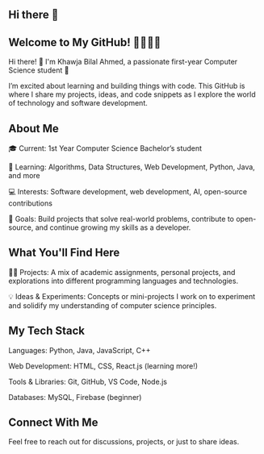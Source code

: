 ## Hi there 👋


## Welcome to My GitHub! 👨‍💻👩‍💻
Hi there! 👋 I'm Khawja Bilal Ahmed, a passionate first-year Computer Science student 🚀

I’m excited about learning and building things with code. This GitHub is where I share my projects, ideas, and code snippets as I explore the world of technology and software development.

## About Me
🎓 Current: 1st Year Computer Science Bachelor’s student

🌱 Learning: Algorithms, Data Structures, Web Development, Python, Java, and more

💻 Interests: Software development, web development, AI, open-source contributions

🔭 Goals: Build projects that solve real-world problems, contribute to open-source, and continue growing my skills as a developer.

## What You'll Find Here
🧑‍💻 Projects: A mix of academic assignments, personal projects, and explorations into different programming languages and technologies.

💡 Ideas & Experiments: Concepts or mini-projects I work on to experiment and solidify my understanding of computer science principles.

## My Tech Stack
Languages: Python, Java, JavaScript, C++

Web Development: HTML, CSS, React.js (learning more!)

Tools & Libraries: Git, GitHub, VS Code, Node.js

Databases: MySQL, Firebase (beginner)

## Connect With Me

Feel free to reach out for discussions, projects, or just to share ideas.
